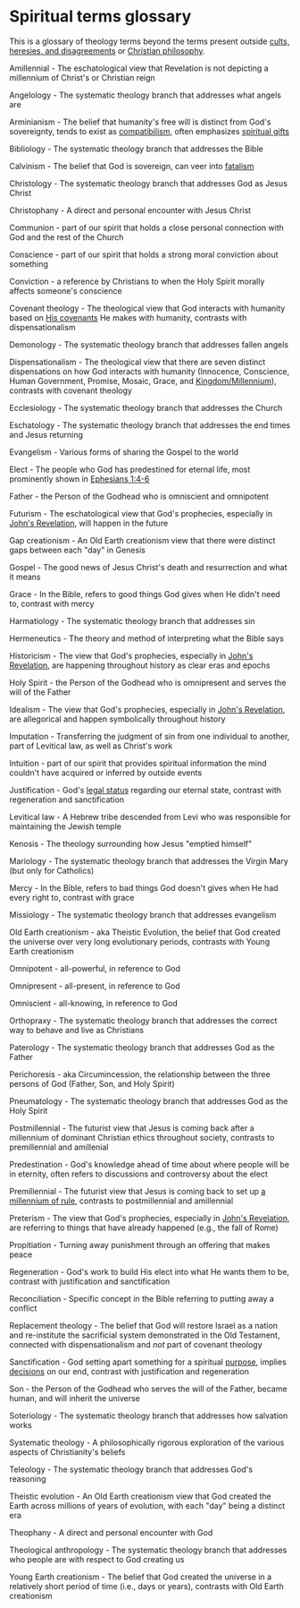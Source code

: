 
# Spiritual terms glossary

This is a glossary of theology terms beyond the terms present outside [cults, heresies, and disagreements](conflicts-christian.md) or [Christian philosophy](glossary-philosophy-christian.md).

Amillennial - The eschatological view that Revelation is not depicting a millennium of Christ's or Christian reign

Angelology - The systematic theology branch that addresses what angels are

Arminianism - The belief that humanity's free will is distinct from God's sovereignty, tends to exist as [compatibilism](glossary-philosophy.md), often emphasizes [spiritual gifts](spiritual-gifts.md)

Bibliology - The systematic theology branch that addresses the Bible

Calvinism - The belief that God is sovereign, can veer into [fatalism](glossary-philosophy.md)

Christology - The systematic theology branch that addresses God as Jesus Christ

Christophany - A direct and personal encounter with Jesus Christ

Communion - part of our spirit that holds a close personal connection with God and the rest of the Church

Conscience - part of our spirit that holds a strong moral conviction about something

Conviction - a reference by Christians to when the Holy Spirit morally affects someone's conscience

Covenant theology - The theological view that God interacts with humanity based on [His covenants](contracts.md) He makes with humanity, contrasts with dispensationalism

Demonology - The systematic theology branch that addresses fallen angels

Dispensationalism - The theological view that there are seven distinct dispensations on how God interacts with humanity (Innocence, Conscience, Human Government, Promise, Mosaic, Grace, and [Kingdom/Millennium](https://theologos.site/millennium/)), contrasts with covenant theology

Ecclesiology - The systematic theology branch that addresses the Church

Eschatology - The systematic theology branch that addresses the end times and Jesus returning

Evangelism - Various forms of sharing the Gospel to the world

Elect - The people who God has predestined for eternal life, most prominently shown in [Ephesians 1:4-6](https://biblehub.com/ephesians/1.htm)

Father - the Person of the Godhead who is omniscient and omnipotent

Futurism - The eschatological view that God's prophecies, especially in [John's Revelation](https://biblehub.com/revelation/1.htm), will happen in the future

Gap creationism - An Old Earth creationism view that there were distinct gaps between each "day" in Genesis

Gospel - The good news of Jesus Christ's death and resurrection and what it means

Grace - In the Bible, refers to good things God gives when He didn't need to, contrast with mercy

Harmatiology - The systematic theology branch that addresses sin

Hermeneutics - The theory and method of interpreting what the Bible says

Historicism - The view that God's prophecies, especially in [John's Revelation](https://biblehub.com/revelation/1.htm), are happening throughout history as clear eras and epochs

Holy Spirit - the Person of the Godhead who is omnipresent and serves the will of the Father

Idealism - The view that God's prophecies, especially in [John's Revelation](https://biblehub.com/revelation/1.htm), are allegorical and happen symbolically throughout history

Imputation - Transferring the judgment of sin from one individual to another, part of Levitical law, as well as Christ's work

Intuition - part of our spirit that provides spiritual information the mind couldn't have acquired or inferred by outside events

Justification - God's [legal status](legal-safety.md) regarding our eternal state, contrast with regeneration and sanctification

Levitical law - A Hebrew tribe descended from Levi who was responsible for maintaining the Jewish temple

Kenosis - The theology surrounding how Jesus "emptied himself"

Mariology - The systematic theology branch that addresses the Virgin Mary (but only for Catholics)

Mercy - In the Bible, refers to bad things God doesn't gives when He had every right to, contrast with grace

Missiology - The systematic theology branch that addresses evangelism

Old Earth creationism - aka Theistic Evolution, the belief that God created the universe over very long evolutionary periods, contrasts with Young Earth creationism

Omnipotent - all-powerful, in reference to God

Omnipresent - all-present, in reference to God

Omniscient - all-knowing, in reference to God

Orthopraxy - The systematic theology branch that addresses the correct way to behave and live as Christians

Paterology - The systematic theology branch that addresses God as the Father

Perichoresis - aka Circumincession, the relationship between the three persons of God (Father, Son, and Holy Spirit)

Pneumatology - The systematic theology branch that addresses God as the Holy Spirit

Postmillennial - The futurist view that Jesus is coming back after a millennium of dominant Christian ethics throughout society, contrasts to premillennial and amillenial

Predestination - God's knowledge ahead of time about where people will be in eternity, often refers to discussions and controversy about the elect

Premillennial - The futurist view that Jesus is coming back to set up [a millennium of rule](https://theologos.site/millennium/), contrasts to postmillennial and amillennial

Preterism - The view that God's prophecies, especially in [John's Revelation](https://biblehub.com/revelation/1.htm), are referring to things that have already happened (e.g., the fall of Rome)

Propitiation - Turning away punishment through an offering that makes peace

Regeneration - God's work to build His elect into what He wants them to be, contrast with justification and sanctification

Reconciliation - Specific concept in the Bible referring to putting away a conflict

Replacement theology - The belief that God will restore Israel as a nation and re-institute the sacrificial system demonstrated in the Old Testament, connected with dispensationalism and *not* part of covenant theology

Sanctification - God setting apart something for a spiritual [purpose](purpose.md), implies [decisions](decisions.md) on our end, contrast with justification and regeneration

Son - the Person of the Godhead who serves the will of the Father, became human, and will inherit the universe

Soteriology - The systematic theology branch that addresses how salvation works

Systematic theology - A philosophically rigorous exploration of the various aspects of Christianity's beliefs

Teleology - The systematic theology branch that addresses God's reasoning

Theistic evolution - An Old Earth creationism view that God created the Earth across millions of years of evolution, with each "day" being a distinct era

Theophany - A direct and personal encounter with God

Theological anthropology - The systematic theology branch that addresses who people are with respect to God creating us

Young Earth creationism - The belief that God created the universe in a relatively short period of time (i.e., days or years), contrasts with Old Earth creationism
